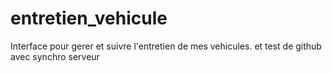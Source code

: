 # entretien_vehicule
Interface pour gerer et suivre l'entretien de mes vehicules.
et test de github avec synchro serveur
